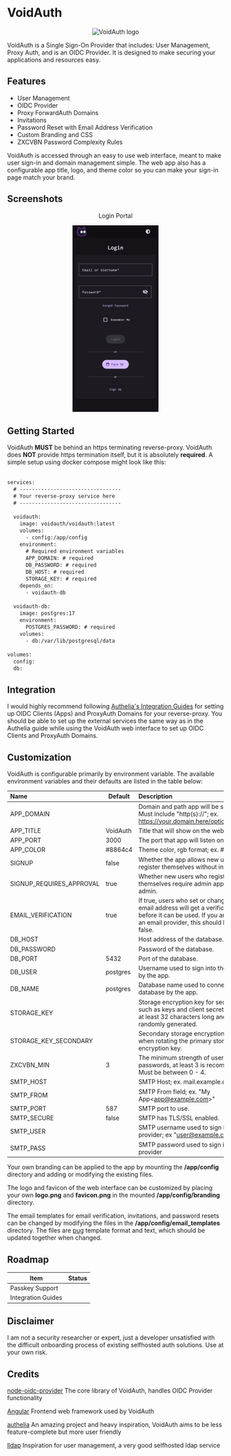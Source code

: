 # VoidAuth

<p align="center">
  <img src="./frontend/public/logo.png" width="150" title="VoidAuth" alt="VoidAuth logo">
</p>

VoidAuth is a Single Sign-On Provider that includes: User Management, Proxy Auth, and is an OIDC Provider. It is designed to make securing your applications and resources easy.

## Features

* User Management
* OIDC Provider
* Proxy ForwardAuth Domains
* Invitations
* Password Reset with Email Address Verification
* Custom Branding and CSS
* ZXCVBN Password Complexity Rules

VoidAuth is accessed through an easy to use web interface, meant to make user sign-in and domain management simple. The web app also has a configurable app title, logo, and theme color so you can make your sign-in page match your brand.

## Screenshots

<p align="center">
Login Portal
</P>
<p align="center">
  <img src="./docs/login_portal.png" width="200">
</p>
<p align="center">

## Getting Started

VoidAuth **MUST** be behind an https terminating reverse-proxy. VoidAuth does **NOT** provide https termination itself, but it is absolutely **required**. A simple setup using docker compose might look like this:

```

services:
  # ---------------------------------
  # Your reverse-proxy service here
  # ---------------------------------

  voidauth: 
    image: voidauth/voidauth:latest
    volumes:
      - config:/app/config
    environment:
      # Required environment variables
      APP_DOMAIN: # required
      DB_PASSWORD: # required
      DB_HOST: # required
      STORAGE_KEY: # required
    depends_on:
      - voidauth-db

  voidauth-db:
    image: postgres:17
    environment:
      POSTGRES_PASSWORD: # required
    volumes:
      - db:/var/lib/postgresql/data

volumes:
  config:
  db:
```

## Integration

I would highly recommend following [Authelia's Integration Guides](https://www.authelia.com/integration/prologue/introduction/) for setting up OIDC Clients (Apps) and ProxyAuth Domains for your reverse-proxy. You should be able to set up the external services the same way as in the Authelia guide while using the VoidAuth web interface to set up OIDC Clients and ProxyAuth Domains.

## Customization

VoidAuth is configurable primarily by environment variable. The available environment variables and their defaults are listed in the table below:

| Name                     | Default   | Description                                                                                                                                                                    | Required |
| :------------------------- | ----------- | :------------------------------------------------------------------------------------------------------------------------------------------------------------------------------- | :--------- |
| APP_DOMAIN               |           | Domain and path app will be served on. Must include "http(s)://"; ex. https://your.domain.here/optional/subpath                                                                | Y        |
| APP_TITLE                | VoidAuth | Title that will show on the web interface.                                                                                                                                     |          |
| APP_PORT                 | 3000      | The port that app will listen on.                                                                                                                                              |          |
| APP_COLOR                | #8864c4   | Theme color, rgb format; ex. #xxyyzz                                                                                                                                           |          |
| SIGNUP                   | false     | Whether the app allows new users to register themselves without invitation.                                                                                                    |          |
| SIGNUP_REQUIRES_APPROVAL | true      | Whether new users who register themselves require admin approval by an admin.                                                                                                  |          |
| EMAIL_VERIFICATION       | true      | If true, users who set or change their email address will get a verification email before it can be used. If you are not using an email provider, this should be set to false. |          |
| DB_HOST                  |           | Host address of the database.                                                                                                                                                  | Y        |
| DB_PASSWORD              |           | Password of the database.                                                                                                                                                      | Y        |
| DB_PORT                  | 5432      | Port of the database.                                                                                                                                                          |          |
| DB_USER                  | postgres  | Username used to sign into the database by the app.                                                                                                                            |          |
| DB_NAME                  | postgres  | Database name used to connect to the database by the app.                                                                                                                      |          |
| STORAGE_KEY              |           | Storage encryption key for secret values such as keys and client secrets. Must be at least 32 characters long and should be randomly generated.                                | Y        |
| STORAGE_KEY_SECONDARY    |           | Secondary storage encryption key, used when rotating the primary storage encryption key.                                                                                       |          |
| ZXCVBN_MIN               | 3         | The minimum strength of users passwords, at least 3 is recommended. Must be between 0 - 4.                                                                                     |          |
| SMTP_HOST                |           | SMTP Host; ex. mail.example.com                                                                                                                                                |          |
| SMTP_FROM                |           | SMTP From field; ex. "My App\<app@example.com\>"                                                                                                                               |          |
| SMTP_PORT                | 587       | SMTP port to use.                                                                                                                                                              |          |
| SMTP_SECURE              | false     | SMTP has TLS/SSL enabled.                                                                                                                                                      |          |
| SMTP_USER                |           | SMTP username used to sign into email provider; ex "user@example.com"                                                                                                          |          |
| SMTP_PASS                |           | SMTP password used to sign into email provider                                                                                                                                 |          |

Your own branding can be applied to the app by mounting the **/app/config** directory and adding or modifying the existing files.

The logo and favicon of the web interface can be customized by placing your own **logo.png** and **favicon.png** in the mounted **/app/config/branding** directory.

The email templates for email verification, invitations, and password resets can be changed by modifying the files in the **/app/config/email_templates** directory. The files are [pug](https://pugjs.org/api/getting-started.html) template format and text, which should be updated together when changed.

## Roadmap

| Item                   | Status         |
| ---------------------- | -------------- |
| Passkey Support        |                |
| Integration Guides     |                |

## Disclaimer

I am not a security researcher or expert, just a developer unsatisfied with the difficult onboarding process of existing selfhosted auth solutions. Use at your own risk.

## Credits

[node-oidc-provider](https://github.com/panva/node-oidc-provider) The core library of VoidAuth, handles OIDC Provider functionality

[Angular](https://angular.dev) Frontend web framework used by VoidAuth

[authelia](https://www.authelia.com/) An amazing project and heavy inspiration, VoidAuth aims to be less feature-complete but more user friendly

[lldap](https://github.com/lldap/lldap) Inspiration for user management, a very good selfhosted ldap service
